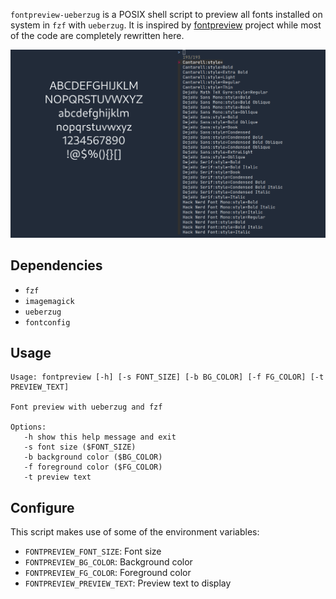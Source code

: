 `fontpreview-ueberzug` is a POSIX shell script to preview all fonts installed on system in `fzf` with `ueberzug`. It is inspired by [fontpreview](https://github.com/sdushantha/fontpreview) project while most of the code are completely rewritten here.

![](./demo.gif)

## Dependencies

- `fzf`
- `imagemagick`
- `ueberzug`
- `fontconfig`

## Usage

```
Usage: fontpreview [-h] [-s FONT_SIZE] [-b BG_COLOR] [-f FG_COLOR] [-t PREVIEW_TEXT]

Font preview with ueberzug and fzf

Options:
   -h show this help message and exit
   -s font size ($FONT_SIZE)
   -b background color ($BG_COLOR)
   -f foreground color ($FG_COLOR)
   -t preview text
```

## Configure

This script makes use of some of the environment variables:

- `FONTPREVIEW_FONT_SIZE`: Font size
- `FONTPREVIEW_BG_COLOR`: Background color
- `FONTPREVIEW_FG_COLOR`: Foreground color
- `FONTPREVIEW_PREVIEW_TEXT`: Preview text to display
